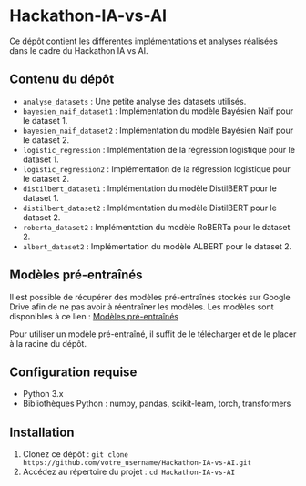 # Hackathon-IA-vs-AI

Ce dépôt contient les différentes implémentations et analyses réalisées dans le cadre du Hackathon IA vs AI.

## Contenu du dépôt

- `analyse_datasets` : Une petite analyse des datasets utilisés.
- `bayesien_naif_dataset1` : Implémentation du modèle Bayésien Naïf pour le dataset 1.
- `bayesien_naif_dataset2` : Implémentation du modèle Bayésien Naïf pour le dataset 2.
- `logistic_regression` : Implémentation de la régression logistique pour le dataset 1.
- `logistic_regression2` : Implémentation de la régression logistique pour le dataset 2.
- `distilbert_dataset1` : Implémentation du modèle DistilBERT pour le dataset 1.
- `distilbert_dataset2` : Implémentation du modèle DistilBERT pour le dataset 2.
- `roberta_dataset2` : Implémentation du modèle RoBERTa pour le dataset 2.
- `albert_dataset2` : Implémentation du modèle ALBERT pour le dataset 2.

## Modèles pré-entraînés

Il est possible de récupérer des modèles pré-entraînés stockés sur Google Drive afin de ne pas avoir à réentraîner les modèles. Les modèles sont disponibles à ce lien : [Modèles pré-entraînés](https://drive.google.com/drive/folders/1bKuM64KGuQfA1raGojiZHwIQznKIEy9y?usp=sharing)

Pour utiliser un modèle pré-entraîné, il suffit de le télécharger et de le placer à la racine du dépôt.

## Configuration requise

- Python 3.x
- Bibliothèques Python : numpy, pandas, scikit-learn, torch, transformers

## Installation

1. Clonez ce dépôt : `git clone https://github.com/votre_username/Hackathon-IA-vs-AI.git`
2. Accédez au répertoire du projet : `cd Hackathon-IA-vs-AI`
